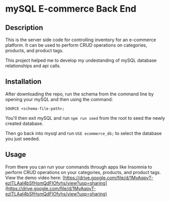 # mySQL E-commerce Back End

## Description

This is the server side code for controlling inventory for an e-commerce platform. It can be used to perform CRUD operations on categories, products, and product tags.

This project helped me to develop my undestanding of mySQL database relationships and api calls.

## Installation

After downloading the repo, run the schema from the command line by opening your mySQL and then using the command:

`SOURCE <schema-file-path>;`

You'll then exit mySQL and run `npm run seed` from the root to seed the newly created database.

Then go back into mysql and run `USE ecommerce_db;` to select the database you just seeded.

## Usage

From there you can run your commands through apps like Insomnia to perform CRUD operations on your categories, products, and product tags. View the demo video here:
[https://drive.google.com/file/d/1MvAqpvT-ezlTLAaI4bSfHsmQdFIOfyhs/view?usp=sharing](https://drive.google.com/file/d/1MvAqpvT-ezlTLAaI4bSfHsmQdFIOfyhs/view?usp=sharing)
